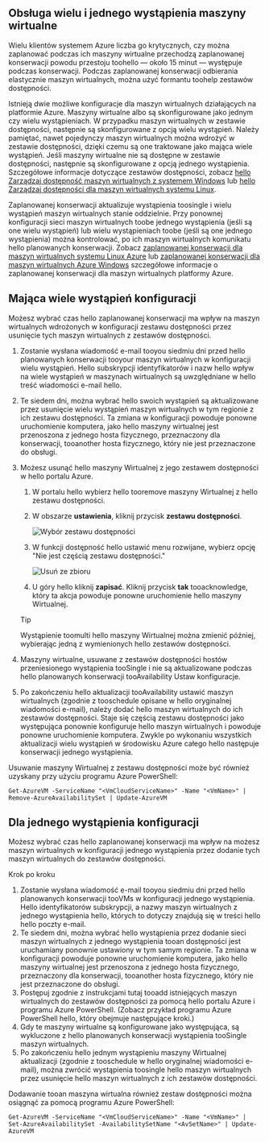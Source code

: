 

## <a name="multi-and-single-instance-vms"></a>Obsługa wielu i jednego wystąpienia maszyny wirtualne
Wielu klientów systemem Azure liczba go krytycznych, czy można zaplanować podczas ich maszyny wirtualne przechodzą zaplanowanej konserwacji powodu przestoju toohello — około 15 minut — występuje podczas konserwacji. Podczas zaplanowanej konserwacji odbierania elastycznie maszyn wirtualnych, można użyć formantu toohelp zestawów dostępności.

Istnieją dwie możliwe konfiguracje dla maszyn wirtualnych działających na platformie Azure. Maszyny wirtualne albo są skonfigurowane jako jednym czy wielu wystąpieniach. W przypadku maszyn wirtualnych w zestawie dostępności, następnie są skonfigurowane z opcją wielu wystąpień. Należy pamiętać, nawet pojedynczy maszyn wirtualnych można wdrożyć w zestawie dostępności, dzięki czemu są one traktowane jako mająca wiele wystąpień. Jeśli maszyny wirtualne nie są dostępne w zestawie dostępności, następnie są skonfigurowane z opcją jednego wystąpienia.  Szczegółowe informacje dotyczące zestawów dostępności, zobacz [hello Zarządzaj dostępność maszyn wirtualnych z systemem Windows](../articles/virtual-machines/windows/manage-availability.md?toc=%2fazure%2fvirtual-machines%2fwindows%2ftoc.json) lub [hello Zarządzaj dostępności dla maszyn wirtualnych systemu Linux](../articles/virtual-machines/linux/manage-availability.md?toc=%2fazure%2fvirtual-machines%2flinux%2ftoc.json).

Zaplanowanej konserwacji aktualizuje wystąpienia toosingle i wielu wystąpień maszyn wirtualnych stanie oddzielnie. Przy ponownej konfiguracji sieci maszyn wirtualnych toobe jednego wystąpienia (jeśli są one wielu wystąpień) lub wielu wystąpieniach toobe (jeśli są one jednego wystąpienia) można kontrolować, po ich maszyn wirtualnych komunikatu hello planowanych konserwacji. Zobacz [zaplanowanej konserwacji dla maszyn wirtualnych systemu Linux Azure](../articles/virtual-machines/linux/planned-maintenance.md?toc=%2fazure%2fvirtual-machines%2flinux%2ftoc.json) lub [zaplanowanej konserwacji dla maszyn wirtualnych Azure Windows](../articles/virtual-machines/windows/planned-maintenance.md?toc=%2fazure%2fvirtual-machines%2fwindows%2ftoc.json) szczegółowe informacje o zaplanowanej konserwacji dla maszyn wirtualnych platformy Azure.

## <a name="for-multi-instance-configuration"></a>Mająca wiele wystąpień konfiguracji
Możesz wybrać czas hello zaplanowanej konserwacji ma wpływ na maszyn wirtualnych wdrożonych w konfiguracji zestawu dostępności przez usunięcie tych maszyn wirtualnych z zestawów dostępności.

1. Zostanie wysłana wiadomość e-mail tooyou siedmiu dni przed hello planowanych konserwacji tooyour maszyn wirtualnych w konfiguracji wielu wystąpień. Hello subskrypcji identyfikatorów i nazw hello wpływ na wiele wystąpień w maszynach wirtualnych są uwzględniane w hello treść wiadomości e-mail hello.
2. Te siedem dni, można wybrać hello swoich wystąpień są aktualizowane przez usunięcie wielu wystąpień maszyn wirtualnych w tym regionie z ich zestawu dostępności. Ta zmiana w konfiguracji powoduje ponowne uruchomienie komputera, jako hello maszyny wirtualnej jest przenoszona z jednego hosta fizycznego, przeznaczony dla konserwacji, tooanother hosta fizycznego, który nie jest przeznaczone do obsługi.
3. Możesz usunąć hello maszyny Wirtualnej z jego zestawem dostępności w hello portalu Azure.

   1. W portalu hello wybierz hello tooremove maszyny Wirtualnej z hello zestawu dostępności.  

   2. W obszarze **ustawienia**, kliknij przycisk **zestawu dostępności**.

      ![Wybór zestawu dostępności](./media/virtual-machines-planned-maintenance-schedule/availabilitysetselection.png)

   3. W funkcji dostępność hello ustawić menu rozwijane, wybierz opcję "Nie jest częścią zestawu dostępności."

      ![Usuń ze zbioru](./media/virtual-machines-planned-maintenance-schedule/availabilitysetwarning.png)

   4. U góry hello kliknij **zapisać**. Kliknij przycisk **tak** tooacknowledge, który ta akcja powoduje ponowne uruchomienie hello maszyny Wirtualnej.

   >[!TIP]
   >Wystąpienie toomulti hello maszyny Wirtualnej można zmienić później, wybierając jedną z wymienionych hello zestawów dostępności.

4. Maszyny wirtualne, usuwane z zestawów dostępności hostów przeniesionego wystąpienia tooSingle i nie są aktualizowane podczas hello planowanych konserwacji tooAvailability Ustaw konfiguracje.
5. Po zakończeniu hello aktualizacji tooAvailability ustawić maszyn wirtualnych (zgodnie z tooschedule opisane w hello oryginalnej wiadomości e-mail), należy dodać hello maszyn wirtualnych do ich zestawów dostępności. Staje się częścią zestawu dostępności jako występująca ponownie konfiguruje hello maszyn wirtualnych i powoduje ponowne uruchomienie komputera. Zwykle po wykonaniu wszystkich aktualizacji wielu wystąpień w środowisku Azure całego hello następuje konserwacji jednego wystąpienia.

Usuwanie maszyny Wirtualnej z zestawu dostępności może być również uzyskany przy użyciu programu Azure PowerShell:

```
Get-AzureVM -ServiceName "<VmCloudServiceName>" -Name "<VmName>" | Remove-AzureAvailabilitySet | Update-AzureVM
```

## <a name="for-single-instance-configuration"></a>Dla jednego wystąpienia konfiguracji
Możesz wybrać czas hello zaplanowanej konserwacji ma wpływ na możesz maszyn wirtualnych w konfiguracji jednego wystąpienia przez dodanie tych maszyn wirtualnych do zestawów dostępności.

Krok po kroku

1. Zostanie wysłana wiadomość e-mail tooyou siedmiu dni przed hello planowanych konserwacji tooVMs w konfiguracji jednego wystąpienia. Hello identyfikatorów subskrypcji, a nazwy maszyn wirtualnych z jednego wystąpienia hello, których to dotyczy znajdują się w treści hello hello poczty e-mail.
2. Te siedem dni, można wybrać hello wystąpienia przez dodanie sieci maszyn wirtualnych z jednego wystąpienia tooan dostępności jest uruchamiany ponownie ustawiony w tym samym regionie. Ta zmiana w konfiguracji powoduje ponowne uruchomienie komputera, jako hello maszyny wirtualnej jest przenoszona z jednego hosta fizycznego, przeznaczony dla konserwacji, tooanother hosta fizycznego, który nie jest przeznaczone do obsługi.
3. Postępuj zgodnie z instrukcjami tutaj tooadd istniejących maszyn wirtualnych do zestawów dostępności za pomocą hello portalu Azure i programu Azure PowerShell. (Zobacz przykład programu Azure PowerShell hello, który obejmuje następujące kroki.)
4. Gdy te maszyny wirtualne są konfigurowane jako występująca, są wykluczone z hello planowanych konserwacji wystąpienia tooSingle maszyn wirtualnych.
5. Po zakończeniu hello jednym wystąpieniu maszyny Wirtualnej aktualizacji (zgodnie z tooschedule w hello oryginalnej wiadomości e-mail), można zwrócić wystąpienia toosingle hello maszyn wirtualnych przez usunięcie hello maszyn wirtualnych z ich zestawów dostępności.

Dodawanie tooan maszyna wirtualna również zestaw dostępności można osiągnąć za pomocą programu Azure PowerShell:

    Get-AzureVM -ServiceName "<VmCloudServiceName>" -Name "<VmName>" | Set-AzureAvailabilitySet -AvailabilitySetName "<AvSetName>" | Update-AzureVM

<!--Anchors-->



<!--Link references-->
[Virtual Machines Manage Availability]: virtual-machines-windows-tutorial.md
[Understand planned versus unplanned maintenance]: virtual-machines-manage-availability.md#Understand-planned-versus-unplanned-maintenance/
